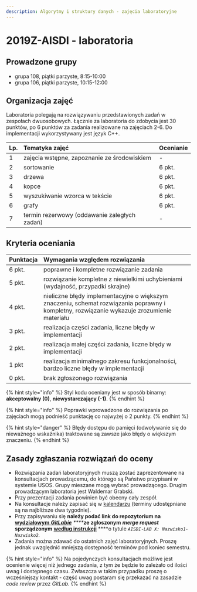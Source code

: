 ```yaml
---
description: Algorytmy i struktury danych - zajęcia laboratoryjne
---
```


# 2019Z-AISDI - laboratoria

## Prowadzone grupy

* grupa 108, piątki parzyste, 8:15-10:00
* grupa 106, piątki parzyste, 10:15-12:00

## Organizacja zajęć

Laboratoria polegają na rozwiązywaniu przedstawionych zadań w zespołach dwuosobowych. Łącznie za laboratoria do zdobycia jest 30 punktów, po 6 punktów za zadania realizowane na zajęciach 2-6. Do implementacji wykorzystywany jest język C++.

| Lp. | Tematyka zajęć | Ocenianie |
| :--- | :--- | :--- |
| 1 | zajęcia wstępne, zapoznanie ze środowiskiem | - |
| 2 | sortowanie | 6 pkt. |
| 3 | drzewa | 6 pkt. |
| 4 | kopce | 6 pkt. |
| 5 | wyszukiwanie wzorca w tekście | 6 pkt. |
| 6 | grafy | 6 pkt. |
| 7 | termin rezerwowy \(oddawanie zaległych zadań\) | - |

## Kryteria oceniania

| Punktacja | Wymagania względem rozwiązania |
| :--- | :--- |
| 6 pkt. | poprawne i kompletne rozwiązanie zadania |
| 5 pkt. | rozwiązanie kompletne z niewielkimi uchybieniami \(wydajność, przypadki skrajne\) |
| 4 pkt. | nieliczne błędy implementacyjne o większym znaczeniu, schemat rozwiązania poprawny i kompletny, rozwiązanie wykazuje zrozumienie materiału |
| 3 pkt. | realizacja części zadania, liczne błędy w implementacji |
| 2 pkt. | realizacja małej części zadania, liczne błędy w implementacji |
| 1 pkt | realizacja minimalnego zakresu funkcjonalności, bardzo liczne błędy w implementacji |
| 0 pkt. | brak zgłoszonego rozwiązania |

{% hint style="info" %}
Styl kodu oceniany jest w sposób binarny: **akceptowalny \(0\)**, **niewystarczający \(-1\)**.
{% endhint %}

{% hint style="info" %}
Poprawki wprowadzone do rozwiązania po zajęciach mogą podnieść punktację co najwyżej o 2 punkty.
{% endhint %}

{% hint style="danger" %}
Błędy dostępu do pamięci \(odwoływanie się do nieważnego wskaźnika\) traktowane są zawsze jako błędy o większym znaczeniu.
{% endhint %}

## Zasady zgłaszania rozwiązań do oceny

* Rozwiązania zadań laboratoryjnych muszą zostać zaprezentowane na konsultacjach prowadzącemu, do którego są Państwo przypisani w systemie USOS. Grupy mieszane mogą wybrać prowadzącego. Drugim prowadzącym laboratoria jest Waldemar Grabski.
* Przy prezentacji zadania powinien być obecny cały zespół.
* Na konsultacje należy zapisać się w [kalendarzu](https://calendly.com/karolpiczak/) \(terminy udostępniane są na najbliższe dwa tygodnie\).
* Przy zapisywaniu się **należy podać link do repozytorium na** [**wydziałowym** _**GitLabie**_](https://gitlab-stud.elka.pw.edu.pl/) _****_**ze zgłoszonym** _**merge request**_ **sporządzonym** [**według instrukcji**](https://files.pw.karolpiczak.com/Instrukcja-GitLab.pdf) ****o tytule _`AISDI-LAB X: Nazwisko1-Nazwisko2`._
* Zadania można zdawać do ostatnich zajęć laboratoryjnych. Proszę jednak uwzględnić mniejszą dostępność terminów pod koniec semestru.

{% hint style="info" %}
Na pojedynczych konsultacjach możliwe jest ocenienie więcej niż jednego zadania, z tym że będzie to zależało od ilości uwag i dostępnego czasu. Zwłaszcza w takim przypadku proszę o wcześniejszy kontakt - część uwag postaram się przekazać na zasadzie _code review_ przez _GitLab_.
{% endhint %}


